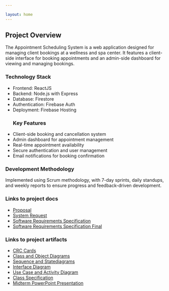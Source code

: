 ```yaml
---

layout: home
---
```

<section id="overview" class="container">
  <h2>Project Overview</h2>
  <p>
  The Appointment Scheduling System is a web application designed for managing client bookings at a wellness and spa center. It features a client-side interface for booking appointments and an admin-side dashboard for viewing and managing bookings.
  </p>
  <h3> Technology Stack </h3>
  <ul>
    <li> Frontend: ReactJS </li>
    <li> Backend: Node.js with Express </li>
    <li> Database: Firestore </li>
    <li> Authentication: Firebase Auth </li>
    <li> Deployment: Firebase Hosting </li>
  </ul>
  <ul>
    <h3> Key Features </h3>
    <li> Client-side booking and cancellation system </li>
    <li> Admin dashboard for appointment management</li>
    <li> Real-time appointment availability </li>
    <li> Secure authentication and user management </li>
    <li> Email notifications for booking confirmation </li>
  </ul>
  <h3> Development Methodology </h3>  
  <p> 
   Implemented using Scrum methodology, with 7-day sprints, daily standups, and weekly reports to ensure progress and feedback-driven development.
  </p>
</section>

<section id="Important-links" class="container">
  <h3> Links to project docs </h3>
  <ul>
    <li><a href = "https://github.com/teresiawairimu/GVSU-CIS641-Bidii/blob/main/docs/proposal.md">Proposal</a></li>
    <li><a href = "https://github.com/teresiawairimu/GVSU-CIS641-Bidii/blob/main/docs/system%20request-2.pdf">System Request</a></li>
    <li><a href = "https://github.com/teresiawairimu/GVSU-CIS641-Bidii/blob/main/docs/software_requirements_specification.md">Software Requirements Specification</a> </li>
    <li><a href = "https://github.com/teresiawairimu/GVSU-CIS641-Bidii/blob/main/docs/software_requirements_specification_final.md">Software Requirements Specification Final</a></li>
  </ul>
  <h3> Links to project artifacts </h3>
  <ul>
    <li><a href = "https://github.com/teresiawairimu/GVSU-CIS641-Bidii/blob/main/artifacts/CRC%20Card%20Building%20Pagenew.pdf">CRC Cards</a></li>
    <li><a href = "https://github.com/teresiawairimu/GVSU-CIS641-Bidii/blob/main/artifacts/HW5%20-%20Class%20Diagrams%20-1.pdf">Class and Object Diagrams</a></li>
    <li><a href = "https://github.com/teresiawairimu/GVSU-CIS641-Bidii/blob/main/artifacts/IC4%20-%20Sequence%20%2B%20State%20Diagrams-1.pdf">Sequence and Statediagrams</a></li>
    <li><a href = "https://github.com/teresiawairimu/GVSU-CIS641-Bidii/blob/main/artifacts/InterfaceDiagram-3-1.pdf">Interface Diagram</a></li>
    <li><a href = "https://github.com/teresiawairimu/GVSU-CIS641-Bidii/blob/main/artifacts/Use%20Cases%20and%20Activity%20diagrams-4.pdf">Use Case and Activity Diagram</a></li>
    <li><a href = "https://github.com/teresiawairimu/GVSU-CIS641-Bidii/blob/main/artifacts/classSpecification-2.pdf">Class Specification</a></li>
    <li><a href = "https://github.com/teresiawairimu/GVSU-CIS641-Bidii/blob/main/artifacts/mid-term-presentation.odp.pptx">Midterm PowerPoint Presentation</a></li>
  </ul>
</section>
